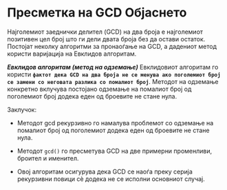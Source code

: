 # Пресметка на GCD Објаснето

Најголемиот заеднички делител (GCD) на два броја е најголемиот позитивен цел број што ги дели двата броја без да остави остаток. Постојат неколку алгоритми за пронаоѓање на GCD, а дадениот метод користи варијација на Евклидов алгоритам.

**_Евклидов алгоритам (метод на одземање)_**
Евклидовиот алгоритам го користи **`фактот дека GCD на два броја не се менува ако поголемиот број се замени со неговата разлика со помалиот број`**. Методот на одземање конкретно вклучува постојано одземање на помалиот број од поголемиот број додека еден од броевите не стане нула.

Заклучок:

* Методот gcd рекурзивно го намалува проблемот со одземање на помалиот број од поголемиот додека еден од броевите не стане нула.


* Методот `gcd()` го пресметува GCD на две примерни променливи, броител и именител.


* Овој алгоритам осигурува дека GCD се наоѓа преку серија рекурзивни повици сè додека не се исполни основниот случај.